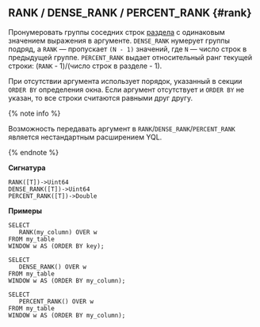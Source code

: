 ## RANK / DENSE_RANK / PERCENT_RANK {#rank}

Пронумеровать группы соседних строк [раздела](../../../syntax/window.md#partition) с одинаковым значением выражения в аргументе. `DENSE_RANK` нумерует группы подряд, а `RANK` — пропускает `(N - 1)` значений, где `N` — число строк в предыдущей группе. `PERCENT_RANK` выдает относительный ранг текущей строки: (`RANK` - 1)/(число строк в разделе - 1).

При отсутствии аргумента использует порядок, указанный в секции `ORDER BY` определения окна.
Если аргумент отсутствует и `ORDER BY` не указан, то все строки считаются равными друг другу.

{% note info %}

Возможность передавать аргумент в `RANK`/`DENSE_RANK`/`PERCENT_RANK` является нестандартным расширением YQL.

{% endnote %}

**Сигнатура**
```
RANK([T])->Uint64
DENSE_RANK([T])->Uint64
PERCENT_RANK([T])->Double
```

**Примеры**
``` yql
SELECT
   RANK(my_column) OVER w
FROM my_table
WINDOW w AS (ORDER BY key);
```
``` yql
SELECT
   DENSE_RANK() OVER w
FROM my_table
WINDOW w AS (ORDER BY my_column);
```
``` yql
SELECT
   PERCENT_RANK() OVER w
FROM my_table
WINDOW w AS (ORDER BY my_column);
```

